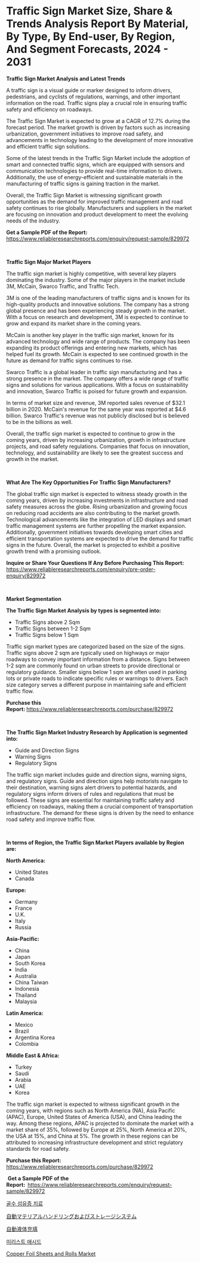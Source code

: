 <p><h1>Traffic Sign Market Size, Share & Trends Analysis Report By Material, By Type, By End-user, By Region, And Segment Forecasts, 2024 - 2031</h1></p><p><strong>Traffic Sign Market Analysis and Latest Trends</strong></p>
<p><p>A traffic sign is a visual guide or marker designed to inform drivers, pedestrians, and cyclists of regulations, warnings, and other important information on the road. Traffic signs play a crucial role in ensuring traffic safety and efficiency on roadways.</p><p>The Traffic Sign Market is expected to grow at a CAGR of 12.7% during the forecast period. The market growth is driven by factors such as increasing urbanization, government initiatives to improve road safety, and advancements in technology leading to the development of more innovative and efficient traffic sign solutions.</p><p>Some of the latest trends in the Traffic Sign Market include the adoption of smart and connected traffic signs, which are equipped with sensors and communication technologies to provide real-time information to drivers. Additionally, the use of energy-efficient and sustainable materials in the manufacturing of traffic signs is gaining traction in the market.</p><p>Overall, the Traffic Sign Market is witnessing significant growth opportunities as the demand for improved traffic management and road safety continues to rise globally. Manufacturers and suppliers in the market are focusing on innovation and product development to meet the evolving needs of the industry.</p></p>
<p><strong>Get a Sample PDF of the Report:&nbsp;</strong> <a href="https://www.reliableresearchreports.com/enquiry/request-sample/829972">https://www.reliableresearchreports.com/enquiry/request-sample/829972</a></p>
<p>&nbsp;</p>
<p><strong>Traffic Sign Major Market Players</strong></p>
<p><p>The traffic sign market is highly competitive, with several key players dominating the industry. Some of the major players in the market include 3M, McCain, Swarco Traffic, and Traffic Tech. </p><p>3M is one of the leading manufacturers of traffic signs and is known for its high-quality products and innovative solutions. The company has a strong global presence and has been experiencing steady growth in the market. With a focus on research and development, 3M is expected to continue to grow and expand its market share in the coming years.</p><p>McCain is another key player in the traffic sign market, known for its advanced technology and wide range of products. The company has been expanding its product offerings and entering new markets, which has helped fuel its growth. McCain is expected to see continued growth in the future as demand for traffic signs continues to rise.</p><p>Swarco Traffic is a global leader in traffic sign manufacturing and has a strong presence in the market. The company offers a wide range of traffic signs and solutions for various applications. With a focus on sustainability and innovation, Swarco Traffic is poised for future growth and expansion.</p><p>In terms of market size and revenue, 3M reported sales revenue of $32.1 billion in 2020. McCain's revenue for the same year was reported at $4.6 billion. Swarco Traffic's revenue was not publicly disclosed but is believed to be in the billions as well.</p><p>Overall, the traffic sign market is expected to continue to grow in the coming years, driven by increasing urbanization, growth in infrastructure projects, and road safety regulations. Companies that focus on innovation, technology, and sustainability are likely to see the greatest success and growth in the market.</p></p>
<p>&nbsp;</p>
<p><strong>What Are The Key Opportunities For Traffic Sign Manufacturers?</strong></p>
<p><p>The global traffic sign market is expected to witness steady growth in the coming years, driven by increasing investments in infrastructure and road safety measures across the globe. Rising urbanization and growing focus on reducing road accidents are also contributing to the market growth. Technological advancements like the integration of LED displays and smart traffic management systems are further propelling the market expansion. Additionally, government initiatives towards developing smart cities and efficient transportation systems are expected to drive the demand for traffic signs in the future. Overall, the market is projected to exhibit a positive growth trend with a promising outlook.</p></p>
<p><strong>Inquire or Share Your Questions If Any Before Purchasing This Report:</strong> <a href="https://www.reliableresearchreports.com/enquiry/pre-order-enquiry/829972">https://www.reliableresearchreports.com/enquiry/pre-order-enquiry/829972</a></p>
<p>&nbsp;</p>
<p><strong>Market Segmentation</strong></p>
<p><strong>The Traffic Sign Market Analysis by types is segmented into:</strong></p>
<p><ul><li>Traffic Signs above 2 Sqm</li><li>Traffic Signs between 1-2 Sqm</li><li>Traffic Signs below 1 Sqm</li></ul></p>
<p><p>Traffic sign market types are categorized based on the size of the signs. Traffic signs above 2 sqm are typically used on highways or major roadways to convey important information from a distance. Signs between 1-2 sqm are commonly found on urban streets to provide directional or regulatory guidance. Smaller signs below 1 sqm are often used in parking lots or private roads to indicate specific rules or warnings to drivers. Each size category serves a different purpose in maintaining safe and efficient traffic flow.</p></p>
<p><strong>Purchase this Report:&nbsp;</strong><a href="https://www.reliableresearchreports.com/purchase/829972">https://www.reliableresearchreports.com/purchase/829972</a></p>
<p>&nbsp;</p>
<p><strong>The Traffic Sign Market Industry Research by Application is segmented into:</strong></p>
<p><ul><li>Guide and Direction Signs</li><li>Warning Signs</li><li>Regulatory Signs</li></ul></p>
<p><p>The traffic sign market includes guide and direction signs, warning signs, and regulatory signs. Guide and direction signs help motorists navigate to their destination, warning signs alert drivers to potential hazards, and regulatory signs inform drivers of rules and regulations that must be followed. These signs are essential for maintaining traffic safety and efficiency on roadways, making them a crucial component of transportation infrastructure. The demand for these signs is driven by the need to enhance road safety and improve traffic flow.</p></p>
<p>&nbsp;</p>
<p><strong>In terms of Region, the Traffic Sign Market Players available by Region are:</strong></p>
<p>
    <p> <strong> North America: </strong>
        <ul>
            <li>United States</li>
            <li>Canada</li>
        </ul>
        </p> 
    <p> <strong> Europe: </strong>
        <ul>
            <li>Germany</li>
            <li>France</li>
            <li>U.K.</li>
            <li>Italy</li>
            <li>Russia</li>
        </ul>
        </p> 
    <p> <strong> Asia-Pacific: </strong>
        <ul>
            <li>China</li>
            <li>Japan</li>
            <li>South Korea</li>
            <li>India</li>
            <li>Australia</li>
            <li>China Taiwan</li>
            <li>Indonesia</li>
            <li>Thailand</li>
            <li>Malaysia</li>
        </ul>
        </p> 
    <p> <strong> Latin America: </strong>
        <ul>
            <li>Mexico</li>
            <li>Brazil</li>
            <li>Argentina Korea</li>
            <li>Colombia</li>
        </ul>
        </p> 
    <p> <strong> Middle East & Africa: </strong>
        <ul>
            <li>Turkey</li>
            <li>Saudi</li>
            <li>Arabia</li>
            <li>UAE</li>
            <li>Korea</li>
        </ul>
    </p>
    </p>
<p><p>The traffic sign market is expected to witness significant growth in the coming years, with regions such as North America (NA), Asia Pacific (APAC), Europe, United States of America (USA), and China leading the way. Among these regions, APAC is projected to dominate the market with a market share of 35%, followed by Europe at 25%, North America at 20%, the USA at 15%, and China at 5%. The growth in these regions can be attributed to increasing infrastructure development and strict regulatory standards for road safety.</p></p>
<p><strong>Purchase this Report: </strong><a href="https://www.reliableresearchreports.com/purchase/829972">https://www.reliableresearchreports.com/purchase/829972</a></p>
<p>&nbsp;<strong>Get a Sample PDF of the Report:&nbsp;&nbsp;</strong><a href="https://www.reliableresearchreports.com/enquiry/request-sample/829972">https://www.reliableresearchreports.com/enquiry/request-sample/829972</a></p>
<p><strong></strong></p>
<p><p><a href="https://github.com/bvubpqd5241630/Market-Research-Report-List-1/blob/main/3652909191226.md">골수 섬유증 치료</a></p><p><a href="https://github.com/xemfu2379520/Market-Research-Report-List-1/blob/main/5535671191381.md">自動マテリアルハンドリングおよびストレージシステム</a></p><p><a href="https://github.com/bucuel854722/Market-Research-Report-List-1/blob/main/5641259191382.md">自動液体充填</a></p><p><a href="https://github.com/khytkeqagplkzqvh/Market-Research-Report-List-1/blob/main/1725927191227.md">미리스트 애시드</a></p><p><a href="https://issuu.com/reportprime-2/docs/copper-foil-sheets-and-rolls-market-size-2030.pptx">Copper Foil Sheets and Rolls Market</a></p></p>
